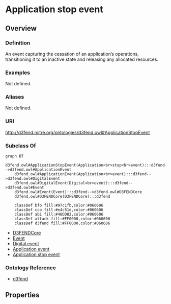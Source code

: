# Application stop event

## Overview

### Definition
An event capturing the cessation of an application’s operations, transitioning it to an inactive state and releasing any allocated resources.

### Examples
Not defined.

### Aliases
Not defined.

### URI
http://d3fend.mitre.org/ontologies/d3fend.owl#ApplicationStopEvent

### Subclass Of
```mermaid
graph BT
    d3fend.owl#ApplicationStopEvent(Application<br>stop<br>event):::d3fend-->d3fend.owl#ApplicationEvent
    d3fend.owl#ApplicationEvent(Application<br>event):::d3fend-->d3fend.owl#DigitalEvent
    d3fend.owl#DigitalEvent(Digital<br>event):::d3fend-->d3fend.owl#Event
    d3fend.owl#Event(Event):::d3fend-->d3fend.owl#D3FENDCore
    d3fend.owl#D3FENDCore(D3FENDCore):::d3fend
    
    classDef bfo fill:#97c1fb,color:#060606
    classDef cco fill:#e4c51e,color:#060606
    classDef abi fill:#48DD82,color:#060606
    classDef attack fill:#FF0000,color:#060606
    classDef d3fend fill:#FF0000,color:#060606
```

- [D3FENDCore](/docs/ontology/reference/model/D3FENDCore/D3FENDCore.md)
- [Event](/docs/ontology/reference/model/D3FENDCore/Event/Event.md)
- [Digital event](/docs/ontology/reference/model/D3FENDCore/Event/Digital%20event/Digital%20event.md)
- [Application event](/docs/ontology/reference/model/D3FENDCore/Event/Digital%20event/Application%20event/Application%20event.md)
- [Application stop event](/docs/ontology/reference/model/D3FENDCore/Event/Digital%20event/Application%20event/Application%20stop%20event/Application%20stop%20event.md)


### Ontology Reference
- [d3fend](http://d3fend.mitre.org/ontologies/d3fend.owl#)

## Properties
